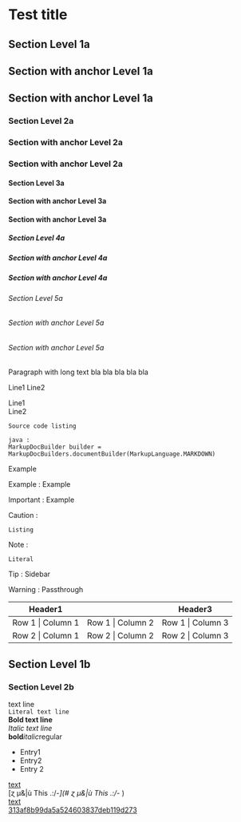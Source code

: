 # Test title


## Section Level 1a

<a name="level-1a"></a>
## Section with anchor Level 1a

<a name="section-with-anchor-level-1a"></a>
## Section with anchor Level 1a

### Section Level 2a

<a name="level-2a"></a>
### Section with anchor Level 2a

<a name="section-with-anchor-level-2a"></a>
### Section with anchor Level 2a

#### Section Level 3a

<a name="level-3a"></a>
#### Section with anchor Level 3a

<a name="section-with-anchor-level-3a"></a>
#### Section with anchor Level 3a

##### Section Level 4a

<a name="level-4a"></a>
##### Section with anchor Level 4a

<a name="section-with-anchor-level-4a"></a>
##### Section with anchor Level 4a

###### Section Level 5a

<a name="level-5a"></a>
###### Section with anchor Level 5a

<a name="section-with-anchor-level-5a"></a>
###### Section with anchor Level 5a
Paragraph with long text bla bla bla bla bla

Line1
Line2

Line1  
Line2

```
Source code listing
```

```
java :
MarkupDocBuilder builder = MarkupDocBuilders.documentBuilder(MarkupLanguage.MARKDOWN)
```

Example

Example : 
Example

Important : 
Example

Caution : 
```
Listing
```

Note : 
```
Literal
```

Tip : 
Sidebar

Warning : 
Passthrough


|Header1||Header3|
|---|---|---|
|Row 1 \| Column 1|Row 1 \| Column 2|Row 1 \| Column 3|
|Row 2 \| Column 1|Row 2 \| Column 2|Row 2 \| Column 3|


## Section Level 1b

### Section Level 2b
text line  
`Literal text line`  
**Bold text line**  
*Italic text line*  
**bold***italic*regular  

* Entry1
* Entry2
* Entry 2

<a name="anchor"></a>
<a name="simple-anchor"></a>
<a name="313af8b99da5a524603837deb119d273"></a>
[text](./document.md#anchor)  
[ɀ µ&|ù This .:/-_](#  ɀ µ&|ù This .:/-_  )  
[text](./document.md#anchor)  
[313af8b99da5a524603837deb119d273](#313af8b99da5a524603837deb119d273)  



